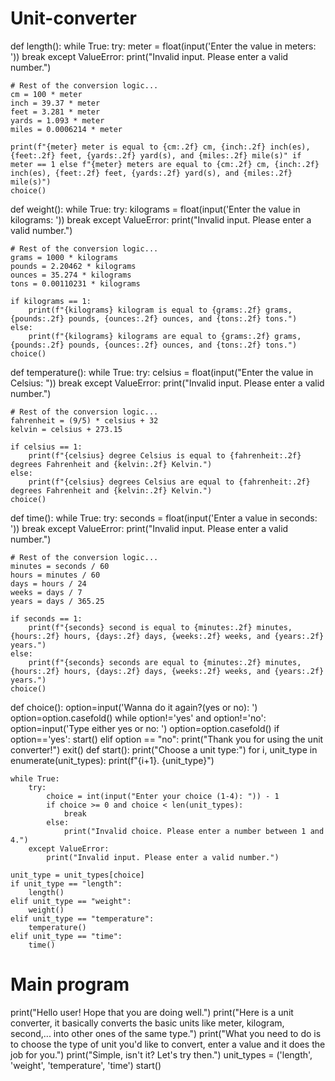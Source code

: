 # Unit-converter
def length():
    while True:
        try:
            meter = float(input('Enter the value in meters: '))
            break
        except ValueError:
            print("Invalid input. Please enter a valid number.")

    # Rest of the conversion logic...
    cm = 100 * meter
    inch = 39.37 * meter
    feet = 3.281 * meter
    yards = 1.093 * meter
    miles = 0.0006214 * meter

    print(f"{meter} meter is equal to {cm:.2f} cm, {inch:.2f} inch(es), {feet:.2f} feet, {yards:.2f} yard(s), and {miles:.2f} mile(s)" if meter == 1 else f"{meter} meters are equal to {cm:.2f} cm, {inch:.2f} inch(es), {feet:.2f} feet, {yards:.2f} yard(s), and {miles:.2f} mile(s)")
    choice()
def weight():
    while True:
        try:
            kilograms = float(input('Enter the value in kilograms: '))
            break
        except ValueError:
            print("Invalid input. Please enter a valid number.")

    # Rest of the conversion logic...
    grams = 1000 * kilograms
    pounds = 2.20462 * kilograms
    ounces = 35.274 * kilograms
    tons = 0.00110231 * kilograms

    if kilograms == 1:
        print(f"{kilograms} kilogram is equal to {grams:.2f} grams, {pounds:.2f} pounds, {ounces:.2f} ounces, and {tons:.2f} tons.")
    else:
        print(f"{kilograms} kilograms are equal to {grams:.2f} grams, {pounds:.2f} pounds, {ounces:.2f} ounces, and {tons:.2f} tons.")
    choice()
def temperature():
    while True:
        try:
            celsius = float(input("Enter the value in Celsius: "))
            break
        except ValueError:
            print("Invalid input. Please enter a valid number.")

    # Rest of the conversion logic...
    fahrenheit = (9/5) * celsius + 32
    kelvin = celsius + 273.15

    if celsius == 1:
        print(f"{celsius} degree Celsius is equal to {fahrenheit:.2f} degrees Fahrenheit and {kelvin:.2f} Kelvin.")
    else:
        print(f"{celsius} degrees Celsius are equal to {fahrenheit:.2f} degrees Fahrenheit and {kelvin:.2f} Kelvin.")
    choice()
def time():
    while True:
        try:
            seconds = float(input('Enter a value in seconds: '))
            break
        except ValueError:
            print("Invalid input. Please enter a valid number.")

    # Rest of the conversion logic...
    minutes = seconds / 60
    hours = minutes / 60
    days = hours / 24
    weeks = days / 7
    years = days / 365.25

    if seconds == 1:
        print(f"{seconds} second is equal to {minutes:.2f} minutes, {hours:.2f} hours, {days:.2f} days, {weeks:.2f} weeks, and {years:.2f} years.")
    else:
        print(f"{seconds} seconds are equal to {minutes:.2f} minutes, {hours:.2f} hours, {days:.2f} days, {weeks:.2f} weeks, and {years:.2f} years.")
    choice()
def choice():
    option=input('Wanna do it again?(yes or no): ')
    option=option.casefold()
    while option!='yes' and option!='no':
        option=input('Type either yes or no: ')
        option=option.casefold()
    if option=='yes':
        start()
    elif option == "no":
        print("Thank you for using the unit converter!")
        exit()
def start():
    print("Choose a unit type:")
    for i, unit_type in enumerate(unit_types):
        print(f"{i+1}. {unit_type}")

    while True:
        try:
            choice = int(input("Enter your choice (1-4): ")) - 1
            if choice >= 0 and choice < len(unit_types):
                break
            else:
                print("Invalid choice. Please enter a number between 1 and 4.")
        except ValueError:
            print("Invalid input. Please enter a valid number.")

    unit_type = unit_types[choice]
    if unit_type == "length":
        length()
    elif unit_type == "weight":
        weight()
    elif unit_type == "temperature":
        temperature()
    elif unit_type == "time":
        time()

# Main program
print("Hello user! Hope that you are doing well.")
print("Here is a unit converter, it basically converts the basic units like meter, kilogram, second,... into other ones of the same type.")
print("What you need to do is to choose the type of unit you'd like to convert, enter a value and it does the job for you.")
print("Simple, isn't it? Let's try then.")
unit_types = ('length', 'weight', 'temperature', 'time')
start()
